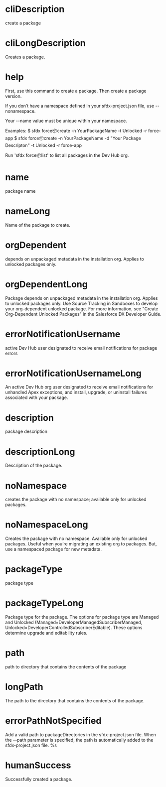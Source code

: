 # cliDescription

create a package

# cliLongDescription

Creates a package.

# help

First, use this command to create a package. Then create a package version.

If you don’t have a namespace defined in your sfdx-project.json file, use --nonamespace.

Your --name value must be unique within your namespace.

Examples:
$ sfdx force:package:create -n YourPackageName -t Unlocked -r force-app
$ sfdx force:package:create -n YourPackageName -d "Your Package Descripton" -t Unlocked -r force-app

Run 'sfdx force:package:list' to list all packages in the Dev Hub org.

# name

package name

# nameLong

Name of the package to create.

# orgDependent

depends on unpackaged metadata in the installation org. Applies to unlocked packages only.

# orgDependentLong

Package depends on unpackaged metadata in the installation org. Applies to unlocked packages only.
Use Source Tracking in Sandboxes to develop your org-dependent unlocked package.
For more information, see "Create Org-Dependent Unlocked Packages" in the Salesforce DX Developer Guide.

# errorNotificationUsername

active Dev Hub user designated to receive email notifications for package errors

# errorNotificationUsernameLong

An active Dev Hub org user designated to receive email notifications for unhandled Apex exceptions, and install, upgrade, or uninstall failures associated with your package.

# description

package description

# descriptionLong

Description of the package.

# noNamespace

creates the package with no namespace; available only for unlocked packages.

# noNamespaceLong

Creates the package with no namespace. Available only for unlocked packages. Useful when you’re migrating an existing org to packages. But, use a namespaced package for new metadata.

# packageType

package type

# packageTypeLong

Package type for the package.
The options for package type are Managed and Unlocked (Managed=DeveloperManagedSubscriberManaged, Unlocked=DeveloperControlledSubscriberEditable).
These options determine upgrade and editability rules.

# path

path to directory that contains the contents of the package

# longPath

The path to the directory that contains the contents of the package.

# errorPathNotSpecified

Add a valid path to packageDirectories in the sfdx-project.json file. When the --path parameter is specified, the path is automatically added to the sfdx-project.json file.
%s

# humanSuccess

Successfully created a package.
